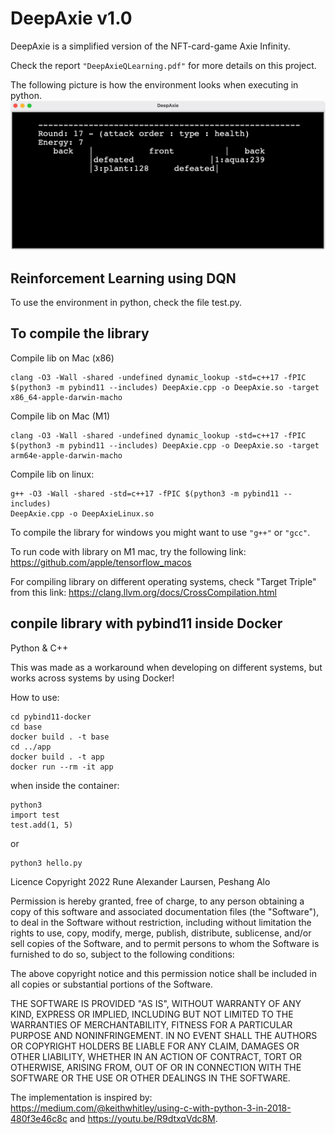 # DeepAxie v1.0

DeepAxie is a simplified version of the NFT-card-game Axie Infinity.

Check the report `"DeepAxieQLearning.pdf"` for more details on this project.

The following picture is how the environment looks when executing in python.
![](https://github.com/cair/DeepAxie/blob/main/environment.png)


## Reinforcement Learning using DQN

To use the environment in python, check the file test.py.

## To compile the library
Compile lib on Mac (x86)
```
clang -O3 -Wall -shared -undefined dynamic_lookup -std=c++17 -fPIC 
$(python3 -m pybind11 --includes) DeepAxie.cpp -o DeepAxie.so -target 
x86_64-apple-darwin-macho
```

Compile lib on Mac (M1)
```
clang -O3 -Wall -shared -undefined dynamic_lookup -std=c++17 -fPIC 
$(python3 -m pybind11 --includes) DeepAxie.cpp -o DeepAxie.so -target 
arm64e-apple-darwin-macho
```

Compile lib on linux:
```
g++ -O3 -Wall -shared -std=c++17 -fPIC $(python3 -m pybind11 --includes) 
DeepAxie.cpp -o DeepAxieLinux.so
```


To compile the library for windows you might want to use `"g++"` or 
`"gcc"`.

To run code with library on M1 mac, try the following link:
https://github.com/apple/tensorflow_macos


For compiling library on different operating systems, check "Target 
Triple" from this link:
https://clang.llvm.org/docs/CrossCompilation.html


## conpile library with pybind11 inside Docker

Python & C++

This was made as a workaround when developing on different systems, but 
works across systems by using Docker!

How to use:
```
cd pybind11-docker
cd base
docker build . -t base
cd ../app
docker build . -t app
docker run --rm -it app
```

when inside the container:

```
python3
import test
test.add(1, 5)
```
or
```
python3 hello.py
```

Licence
Copyright 2022 Rune Alexander Laursen, Peshang Alo

Permission is hereby granted, free of charge, to any person obtaining a 
copy of this software and associated documentation files (the "Software"), 
to deal in the Software without restriction, including without limitation 
the rights to use, copy, modify, merge, publish, distribute, sublicense, 
and/or sell copies of the Software, and to permit persons to whom the 
Software is furnished to do so, subject to the following conditions:

The above copyright notice and this permission notice shall be included in 
all copies or substantial portions of the Software.

THE SOFTWARE IS PROVIDED "AS IS", WITHOUT WARRANTY OF ANY KIND, EXPRESS OR 
IMPLIED, INCLUDING BUT NOT LIMITED TO THE WARRANTIES OF MERCHANTABILITY, 
FITNESS FOR A PARTICULAR PURPOSE AND NONINFRINGEMENT. IN NO EVENT SHALL 
THE AUTHORS OR COPYRIGHT HOLDERS BE LIABLE FOR ANY CLAIM, DAMAGES OR OTHER 
LIABILITY, WHETHER IN AN ACTION OF CONTRACT, TORT OR OTHERWISE, ARISING 
FROM, OUT OF OR IN CONNECTION WITH THE SOFTWARE OR THE USE OR OTHER 
DEALINGS IN THE SOFTWARE.

The implementation is inspired by: 
https://medium.com/@keithwhitley/using-c-with-python-3-in-2018-480f3e46c8c 
and https://youtu.be/R9dtxqVdc8M.
